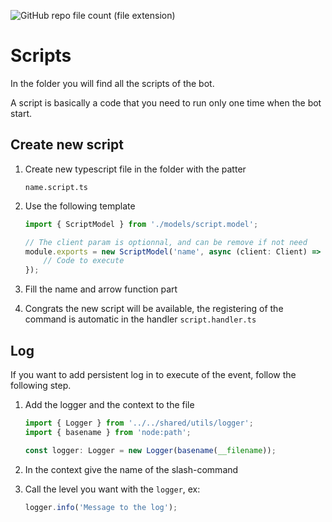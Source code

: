 ![GitHub repo file count (file extension)](https://img.shields.io/github/directory-file-count/Glassait/FOLD_Bot/src%2Fmodule%2Ffeature%2Fscripts?type=file&extension=ts&style=flat-square&label=Scripts)

# Scripts

In the folder you will find all the scripts of the bot.

A script is basically a code that you need to run only one time when the bot start.

## Create new script

1. Create new typescript file in the folder with the patter
    ```text
    name.script.ts
    ```
2. Use the following template

    ```typescript
    import { ScriptModel } from './models/script.model';

    // The client param is optionnal, and can be remove if not need
    module.exports = new ScriptModel('name', async (client: Client) => {
        // Code to execute
    });
    ```

3. Fill the name and arrow function part
4. Congrats the new script will be available, the registering of the command is automatic in the handler `script.handler.ts`

## Log

If you want to add persistent log in to execute of the event, follow the following step.

1. Add the logger and the context to the file

    ```typescript
    import { Logger } from '../../shared/utils/logger';
    import { basename } from 'node:path';

    const logger: Logger = new Logger(basename(__filename));
    ```

2. In the context give the name of the slash-command
3. Call the level you want with the `logger`, ex:

    ```typescript
    logger.info('Message to the log');
    ```
